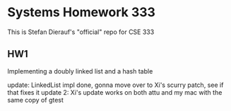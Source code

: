 # Systems Homework 333

This is Stefan Dierauf's "official" repo for CSE 333

## HW1

Implementing a doubly linked list and a hash table

update:
LinkedList impl done, gonna move over to Xi's scurry patch, see if that
fixes it
update 2:
Xi's update works on both attu and my mac with the same copy of gtest
